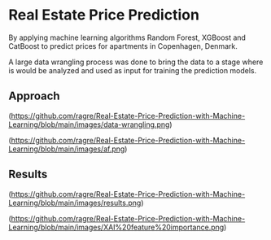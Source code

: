 # Real Estate Price Prediction
By applying machine learning algorithms Random Forest, XGBoost and CatBoost to predict prices for apartments in Copenhagen, Denmark. 

A large data wrangling process was done to bring the data to a stage where is would be analyzed and used as input for training the prediction models.


## Approach
(https://github.com/ragre/Real-Estate-Price-Prediction-with-Machine-Learning/blob/main/images/data-wrangling.png)

(https://github.com/ragre/Real-Estate-Price-Prediction-with-Machine-Learning/blob/main/images/af.png)


## Results
(https://github.com/ragre/Real-Estate-Price-Prediction-with-Machine-Learning/blob/main/images/results.png)

(https://github.com/ragre/Real-Estate-Price-Prediction-with-Machine-Learning/blob/main/images/XAI%20feature%20importance.png)
